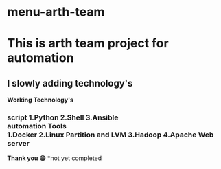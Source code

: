 # menu-arth-team
<h1>This is arth team project for automation</h1> 
<h2>I slowly adding technology's</h2>
<b>Working Technology's</b>
<h3>
  <b>script </b>
  1.Python
  2.Shell
  3.Ansible<br>
  <b>automation Tools</b><br>
  1.Docker
  2.Linux Partition and LVM
  3.Hadoop
  4.Apache Web server</h3>
<b>Thank you 😄</b>
*not yet completed 
